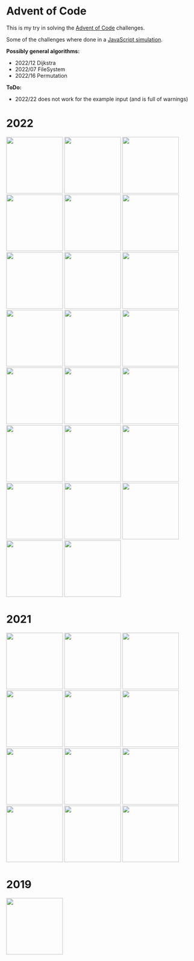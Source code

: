 ﻿# Advent of Code

This is my try in solving the [Advent of Code](https://adventofcode.com) challenges.

Some of the challenges where done in a [JavaScript simulation](https://slothsoft.github.io/advent-of-code/).

**Possibly general algorithms:**

- 2022/12 Dijkstra
- 2022/07 FileSystem
- 2022/16 Permutation

**ToDo:**

- 2022/22 does not work for the example input (and is full of warnings)

<!-- STEFFI, DO NOT ADD STUFF HERE! USE README-raw.md!!! -->



# 2022

<a href="./2022/01"><img src="./Calendar/Tiles/2022/01.svg" width="150px"></a>
<a href="./2022/02"><img src="./Calendar/Tiles/2022/02.svg" width="150px"></a>
<a href="./2022/03"><img src="./Calendar/Tiles/2022/03.svg" width="150px"></a>
<a href="./2022/04"><img src="./Calendar/Tiles/2022/04.svg" width="150px"></a>
<a href="./2022/05"><img src="./Calendar/Tiles/2022/05.svg" width="150px"></a>
<a href="./2022/06"><img src="./Calendar/Tiles/2022/06.svg" width="150px"></a>
<a href="./2022/07"><img src="./Calendar/Tiles/2022/07.svg" width="150px"></a>
<a href="./2022/08"><img src="./Calendar/Tiles/2022/08.svg" width="150px"></a>
<a href="./2022/09"><img src="./Calendar/Tiles/2022/09.svg" width="150px"></a>
<a href="./2022/10"><img src="./Calendar/Tiles/2022/10.svg" width="150px"></a>
<a href="./2022/11"><img src="./Calendar/Tiles/2022/11.svg" width="150px"></a>
<a href="./2022/12"><img src="./Calendar/Tiles/2022/12.svg" width="150px"></a>
<a href="./2022/13"><img src="./Calendar/Tiles/2022/13.svg" width="150px"></a>
<a href="./2022/14"><img src="./Calendar/Tiles/2022/14.svg" width="150px"></a>
<a href="./2022/15"><img src="./Calendar/Tiles/2022/15.svg" width="150px"></a>
<a href="./2022/16"><img src="./Calendar/Tiles/2022/16.svg" width="150px"></a>
<a href="./2022/17"><img src="./Calendar/Tiles/2022/17.svg" width="150px"></a>
<a href="./2022/18"><img src="./Calendar/Tiles/2022/18.svg" width="150px"></a>
<a href="./2022/19"><img src="./Calendar/Tiles/2022/19.svg" width="150px"></a>
<a href="./2022/20"><img src="./Calendar/Tiles/2022/20.svg" width="150px"></a>
<a href="./2022/21"><img src="./Calendar/Tiles/2022/21.svg" width="150px"></a>
<a href="./2022/22"><img src="./Calendar/Tiles/2022/22.svg" width="150px"></a>
<a href="./2022/23"><img src="./Calendar/Tiles/2022/23.svg" width="150px"></a>


# 2021

<a href="./2021/src/test/java/d01"><img src="./Calendar/Tiles/2021/01.svg" width="150px"></a>
<a href="./2021/src/test/java/d02"><img src="./Calendar/Tiles/2021/02.svg" width="150px"></a>
<a href="./2021/src/test/java/d03"><img src="./Calendar/Tiles/2021/03.svg" width="150px"></a>
<a href="./2021/src/test/java/d04"><img src="./Calendar/Tiles/2021/04.svg" width="150px"></a>
<a href="./2021/src/test/kotlin/d05"><img src="./Calendar/Tiles/2021/05.svg" width="150px"></a>
<a href="./2021-06/"><img src="./Calendar/Tiles/2021/06.svg" width="150px"></a>
<a href="./2021/src/test/java/d07"><img src="./Calendar/Tiles/2021/07.svg" width="150px"></a>
<a href="./2021/src/test/java/d08"><img src="./Calendar/Tiles/2021/08.svg" width="150px"></a>
<a href="./2021/src/test/java/d09"><img src="./Calendar/Tiles/2021/09.svg" width="150px"></a>
<a href="./2021/src/test/java/d10"><img src="./Calendar/Tiles/2021/10.svg" width="150px"></a>
<a href="./2021-11/"><img src="./Calendar/Tiles/2021/11.svg" width="150px"></a>
<a href="./2021/src/test/java/d12"><img src="./Calendar/Tiles/2021/12.svg" width="150px"></a>


# 2019

<a href="./2019-20/"><img src="./Calendar/Tiles/2019/20.svg" width="150px"></a>

